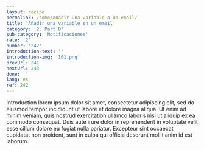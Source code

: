 ```yaml
---
layout: recipe
permalink: /como/anadir-una-variable-a-un-email/
title: 'Añadir una variable en un email'
category: '2. Part B'
sub-category: 'Notificaciones'
rate: '2'
number: '242'
introduction-text: ''
introduction-img: '101.png'
prevUrl: 241
nextUrl: 243
done: ''
lang: es
ref: 242
---
```


Introduction lorem ipsum dolor sit amet, consectetur adipiscing elit, sed do eiusmod tempor incididunt ut labore et dolore magna aliqua. Ut enim ad minim veniam, quis nostrud exercitation ullamco laboris nisi ut aliquip ex ea commodo consequat. Duis aute irure dolor in reprehenderit in voluptate velit esse cillum dolore eu fugiat nulla pariatur. Excepteur sint occaecat cupidatat non proident, sunt in culpa qui officia deserunt mollit anim id est laborum.

